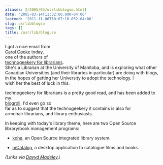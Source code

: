 ```yaml
---
aliases: [/2005/03/usrlibblogso.html]
date: '2005-03-14T11:32:00.000-04:00'
lastmod: '2011-11-06T10:07:16.052-04:00'
slug: usrlibblogso
tags: []
title: /usr/lib/blog.so
---
```


  
I got a nice email from  
[Carol Cooke](http://www.blogger.com/profile/5365135) today,  
one of the authors of  
[technogeekery for librarians](http://technogeekery.blogspot.com/).  
She's a Librarian at the University of Manitoba, and is exploring what other
Canadian Universities (and their libraries in particular) are doing with
blogs, in the hopes of getting her University to adopt the technology. I  
wish her the best of luck in this.  

  
  

  
technogeekery for librarians is a pretty good read, and has been added to my  
[blogroll](http://www.bloglines.com/public/bowes). I'd even go so  
far as to suggest that the technogeekery it contains is also for  
armchair librarians, and library enthusiasts.  

  
  

  
In keeping with today's library theme, here are two Open Source  
library/book management programs:  

  
  

  

  * [koha](http://www.koha.org), an Open Source integrated library system.
  

  * [mCatalog](http://mcatalog.sourceforge.net/), a desktop application to catalogue films and books.
  
  
  

  
_(Links via [Davyd Madeley](http://www.davyd.id.au/).)_  

